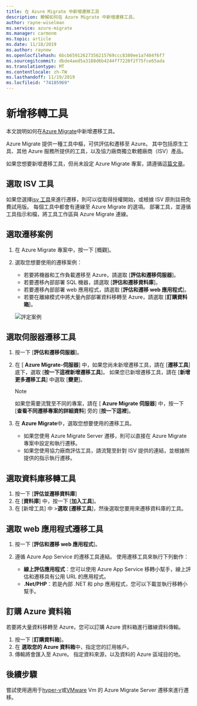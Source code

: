 ```yaml
---
title: 在 Azure Migrate 中新增遷移工具
description: 瞭解如何在 Azure Migrate 中新增遷移工具。
author: rayne-wiselman
ms.service: azure-migrate
ms.manager: carmonm
ms.topic: article
ms.date: 11/18/2019
ms.author: raynew
ms.openlocfilehash: 6bcb65912627356215769ccc8380ee1a7404f6f7
ms.sourcegitcommit: dbde4aed5a3188d6b4244ff7220f2f75fce65ada
ms.translationtype: MT
ms.contentlocale: zh-TW
ms.lasthandoff: 11/19/2019
ms.locfileid: "74185969"
---
```

# <a name="add-migration-tools"></a>新增移轉工具

本文說明如何在[Azure Migrate](migrate-overview.md)中新增遷移工具。

Azure Migrate 提供一種工具中樞，可供評估和遷移至 Azure。 其中包括原生工具、其他 Azure 服務所提供的工具，以及協力廠商獨立軟體廠商（ISV）產品。

如果您想要新增遷移工具，但尚未設定 Azure Migrate 專案，請遵循這[篇文章](how-to-add-tool-first-time.md)。



## <a name="selecting-an-isv-tool"></a>選取 ISV 工具

如果您選擇[isv 工具](migrate-services-overview.md#isv-integration)來進行遷移，則可以從取得授權開始，或根據 ISV 原則註冊免費試用版。 每個工具中都會有連線至 Azure Migrate 的選項。 部署工具，並遵循工具指示和檔，將工具工作區與 Azure Migrate 連線。 

## <a name="select-a-migration-scenario"></a>選取遷移案例

1. 在 Azure Migrate 專案中，按一下 [概觀]。
2. 選取您想要使用的遷移案例：

    - 若要將機器和工作負載遷移至 Azure，請選取 [**評估和遷移伺服器**]。
    - 若要遷移內部部署 SQL 機器，請選取 [**評估和遷移資料庫**]。
    - 若要遷移內部部署 web 應用程式，請選取 [**評估和遷移 web 應用程式**]。
    - 若要在離線模式中將大量內部部署資料移轉至 Azure，請選取 [**訂購資料箱**]。

    ![評定案例](./media/how-to-migrate/assess-scenario.png)

## <a name="select-a-server-migration-tool"></a>選取伺服器遷移工具

1. 按一下 [**評估和遷移伺服器**]。
2. 在 [ **Azure Migrate-伺服器**] 中，如果您尚未新增遷移工具，請在 [**遷移工具**] 底下，選取 [**按一下這裡新增遷移工具**]。 如果您已新增遷移工具，請在 [**新增更多遷移工具**] 中選取 [**變更**]。

    > [!NOTE]
    > 如果您需要流覽至不同的專案，請在 [ **Azure Migrate 伺服器**] 中，按一下 [**查看不同遷移專案的詳細資料**] 旁的 [**按一下這裡**]。

3. 在  **Azure Migrate**中，選取您想要使用的遷移工具。
    - 如果您使用 Azure Migrate Server 遷移，則可以直接在 Azure Migrate 專案中設定和執行遷移。
    - 如果您使用協力廠商評估工具，請流覽至針對 ISV 提供的連結，並根據所提供的指示執行遷移。

## <a name="select-a-database-migration-tool"></a>選取資料庫移轉工具

1. 按一下 [**評估並遷移資料庫**]
2. 在 [**資料庫**] 中，按一下 [**加入工具**]。
3. 在 [新增工具] 中 >**選取 [遷移工具**]，然後選取您要用來遷移資料庫的工具。

## <a name="select-a-web-app-migration-tool"></a>選取 web 應用程式遷移工具

1. 按一下 [**評估和遷移 web 應用程式**]。
2. 遵循 Azure App Service 的遷移工具連結。 使用遷移工具來執行下列動作：

    - **線上評估應用程式**：您可以使用 Azure App Service 移轉小幫手，線上評估和遷移具有公用 URL 的應用程式。
    - **.Net/PHP**：若是內部 .NET 和 php 應用程式，您可以下載並執行移轉小幫手。

## <a name="order-an-azure-data-box"></a>訂購 Azure 資料箱

若要將大量資料移轉至 Azure，您可以訂購 Azure 資料箱進行離線資料傳輸。

1. 按一下 [**訂購資料箱**]。
2. 在 **選取您的 Azure 資料箱**中，指定您的訂用帳戶。 
3. 傳輸將會匯入至 Azure。 指定資料來源，以及資料的 Azure 區域目的地。

## <a name="next-steps"></a>後續步驟

嘗試使用適用于[hyper-v](tutorial-migrate-hyper-v.md)或[VMware](tutorial-migrate-vmware.md) Vm 的 Azure Migrate Server 遷移來進行遷移。
